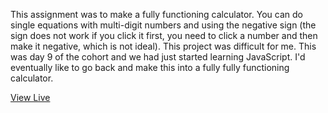 This assignment was to make a fully functioning calculator. You can do single equations with multi-digit numbers and using the negative sign (the sign does not work if you click it first, you need to click a number and then make it negative, which is not ideal). This project was difficult for me. This was day 9 of the cohort and we had just started learning JavaScript. I'd eventually like to go back and make this into a fully fully functioning calculator.


[View Live](vivacious-person.surge.sh)
